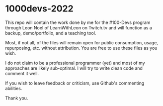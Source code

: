 # 1000devs-2022

This repo will contain the work done by me for the #100-Devs program through
Leon Noel of LearnWithLeon on Twitch.tv and will function as a backup,
demo/portfolio, and a teaching tool.

Most, if not all, of the files will remain open for public consumption, usage,
repurposing, etc. without attribution. You are free to use these files as you
wish.

I do not claim to be a professional programmer (yet) and most of my approaches
are likely sub-optimal. I will try to write clean code and comment it well.

If you wish to leave feedback or criticism, use Github's commenting abilities.

Thank you.